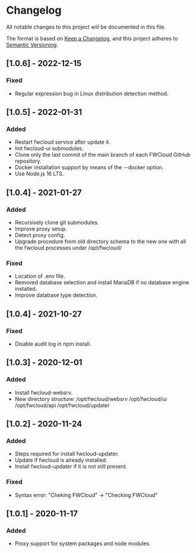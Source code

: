 # Changelog
All notable changes to this project will be documented in this file.

The format is based on [Keep a Changelog](https://keepachangelog.com/en/1.0.0/),
and this project adheres to [Semantic Versioning](https://semver.org/spec/v2.0.0.html).


## [1.0.6] - 2022-12-15
### Fixed
- Regular expression bug in Linux distribution detection method.


## [1.0.5] - 2022-01-31
### Added
- Restart fwcloud service after update it.
- Init fwcloud-ui submodules.
- Clone only the last commit of the main branch of each FWCloud GitHub repository.
- Docker installation support by means of the --docker option.
- Use Node.js 16 LTS.


## [1.0.4] - 2021-01-27
### Added
- Recursively clone git submodules.
- Improve proxy setup.
- Detect proxy config.
- Upgrade procedure from old directory schema to the new one with all the fwcloud processes under /opt/fwcloud/

### Fixed
- Location of .env file.
- Removed database selection and install MariaDB if no database engine installed. 
- Improve database type detection.

## [1.0.4] - 2021-10-27
### Fixed
- Disable audit log in npm install.

## [1.0.3] - 2020-12-01
### Added
- Install fwcloud-websrv.
- New directory structure:
    /opt/fwcloud/websrv
    /opt/fwcloud/ui
    /opt/fwcloud/api
    /opt/fwcloud/updater

## [1.0.2] - 2020-11-24
### Added
- Steps required for install fwcloud-updater.
- Update if fwcloud is already installed.
- Install fwcloud-updater if it is not still present.

### Fixed
- Syntax error: "Cheking FWCloud" -> "Checking FWCloud"

## [1.0.1] - 2020-11-17
### Added
- Proxy support for system packages and node modules.
